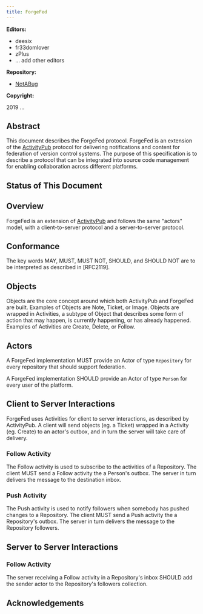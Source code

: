 ```yaml
---
title: ForgeFed
---
```


**Editors:**

- deesix
- fr33domlover
- zPlus
- ... add other editors

**Repository:**

- [NotABug](https://notabug.org/peers/forgefed)

**Copyright:**

2019 ...

## Abstract

This document describes the ForgeFed protocol. ForgeFed is an extension of the
[ActivityPub](https://www.w3.org/TR/activitypub/) protocol for delivering
notifications and content for federation of version control systems.
The purpose of this specification is to describe a protocol that can be integrated
into source code management for enabling collaboration across different
platforms.

## Status of This Document

## Overview

ForgeFed is an extension of [ActivityPub](https://www.w3.org/TR/activitypub/)
and follows the same "actors" model, with a client-to-server protocol and a
server-to-server protocol.

## Conformance

The key words MAY, MUST, MUST NOT, SHOULD, and SHOULD NOT are to be interpreted
as described in [RFC2119].

## Objects

Objects are the core concept around which both ActivityPub and ForgeFed are built.
Examples of Objects are Note, Ticket, or Image.
Objects are wrapped in Activities, a subtype of Object that describes some form
of action that may happen, is currently happening, or has already happened.
Examples of Activities are Create, Delete, or Follow.

## Actors

A ForgeFed implementation MUST provide an Actor of type `Repository` for every
repository that should support federation.

A ForgeFed implementation SHOULD provide an Actor of type `Person` for every user
of the platform.

## Client to Server Interactions

ForgeFed uses Activities for client to server interactions, as described by
ActivityPub. A client will send objects (eg. a Ticket) wrapped in a Activity
(eg. Create) to an actor's outbox, and in turn the server will take care of
delivery.

### Follow Activity

The Follow activity is used to subscribe to the activities of a Repository.
The client MUST send a Follow activity the a Person's outbox. The server
in turn delivers the message to the destination inbox.

### Push Activity

The Push activity is used to notify followers when somebody has pushed changes
to a Repository.
The client MUST send a Push activity the a Repository's outbox. The server
in turn delivers the message to the Repository followers.

## Server to Server Interactions

### Follow Activity

The server receiving a Follow activity in a Repository's inbox SHOULD add the
sender actor to the Repository's followers collection.

## Acknowledgements

